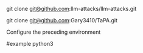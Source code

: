 git clone git@github.com:llm-attacks/llm-attacks.git

git clone git@github.com:Gary3410/TaPA.git

Configure the preceding environment

#example
python3 
